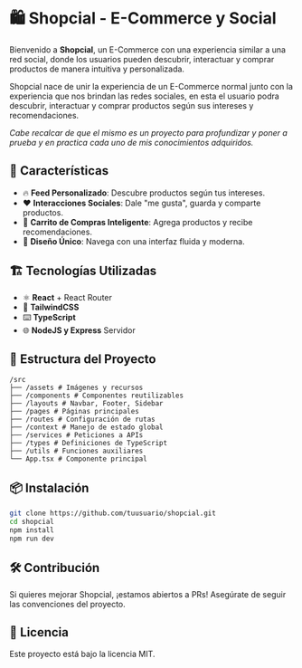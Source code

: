 # 🛍️ Shopcial - E-Commerce y Social

Bienvenido a **Shopcial**, un E-Commerce con una experiencia similar a una red social, donde los usuarios pueden descubrir, interactuar y comprar productos de manera intuitiva y personalizada.

Shopcial nace de unir la experiencia de un E-Commerce normal junto con la experiencia que nos brindan
las redes sociales, en esta el usuario podra descubrir, interactuar y comprar productos según sus intereses y recomendaciones.

_Cabe recalcar de que el mismo es un proyecto para profundizar y poner a prueba y en practica
cada uno de mis conocimientos adquiridos._

## 🚀 Características

- 🔥 **Feed Personalizado**: Descubre productos según tus intereses.
- ❤️ **Interacciones Sociales**: Dale "me gusta", guarda y comparte productos.
- 🛒 **Carrito de Compras Inteligente**: Agrega productos y recibe recomendaciones.
- 🎨 **Diseño Único**: Navega con una interfaz fluida y moderna.

## 🏗️ Tecnologías Utilizadas

- ⚛️ **React** + React Router
- 🎨 **TailwindCSS**
- ⌨️ **TypeScript**
- 🌐 **NodeJS y Express** Servidor

## 📂 Estructura del Proyecto

```
/src
├── /assets # Imágenes y recursos
├── /components # Componentes reutilizables
├── /layouts # Navbar, Footer, Sidebar
├── /pages # Páginas principales
├── /routes # Configuración de rutas
├── /context # Manejo de estado global
├── /services # Peticiones a APIs
├── /types # Definiciones de TypeScript
├── /utils # Funciones auxiliares
└── App.tsx # Componente principal
```

## 📦 Instalación

```sh
git clone https://github.com/tuusuario/shopcial.git
cd shopcial
npm install
npm run dev
```

## 🛠️ Contribución

Si quieres mejorar Shopcial, ¡estamos abiertos a PRs! Asegúrate de seguir las convenciones del proyecto.

## 📄 Licencia

Este proyecto está bajo la licencia MIT.
